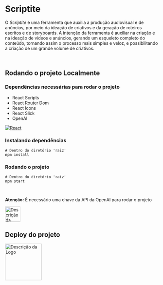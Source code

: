# Scriptite
O _Scriptite_ é uma ferramenta que auxilia a produção audiovisual e de anúncios, por meio da ideação de criativos e da geração de roteiros escritos e de storyboards. A intenção da ferramenta é auxiliar na criação e na ideação de vídeos e anúncios, gerando um esqueleto completo do conteúdo, tornando assim o processo mais simples e veloz, e possibilitando a criação de um grande volume de criativos.

<br>

## Rodando o projeto Localmente
### Dependências necessárias para rodar o projeto
- React Scripts
- React Router Dom
- React Icons
- React Slick
- OpenAI

[![React](https://img.shields.io/badge/react-%2320232a.svg?style=for-the-badge&logo=react&logoColor=%2361DAFB)](https://react.dev/)

### Instalando dependências
```shell
# Dentro do diretório 'raiz'
npm install
```

### Rodando o projeto
```shell
# Dentro do diretório 'raiz'
npm start
```

<br>

**Atenção:** É necessário uma chave da API da OpenAI para rodar o projeto

<a href='https://https://platform.openai.com/account/api-keys'>
    <img src="https://seeklogo.com/images/O/open-ai-logo-8B9BFEDC26-seeklogo.com.png" alt="Descrição da Logo" width="50"/>
</a>

<br>

## Deploy do projeto
<a href='https://scriptite-psi.vercel.app'>
    <img src="https://upload.wikimedia.org/wikipedia/commons/thumb/5/5e/Vercel_logo_black.svg/2560px-Vercel_logo_black.svg.png" alt="Descrição da Logo" width="120"/>
</a>